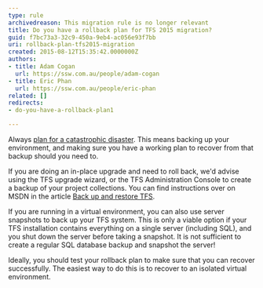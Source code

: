 ```yaml
---
type: rule
archivedreason: This migration rule is no longer relevant
title: Do you have a rollback plan for TFS 2015 migration?
guid: f7bc73a3-32c9-450a-9eb4-ac056e93f7bb
uri: rollback-plan-tfs2015-migration
created: 2015-08-12T15:35:42.0000000Z
authors:
- title: Adam Cogan
  url: https://ssw.com.au/people/adam-cogan
- title: Eric Phan
  url: https://ssw.com.au/people/eric-phan
related: []
redirects:
- do-you-have-a-rollback-plan1

---
```


Always [plan for a catastrophic disaster](/disaster-recovery-plan). This means backing up your environment, and making sure you have a working plan to recover from that backup should you need to.

<!--endintro-->

If you are doing an in-place upgrade and need to roll back, we'd advise using the TFS upgrade wizard, or the TFS Administration Console to create a backup of your project collections. You can find instructions over on MSDN in the article [Back up and restore TFS](https://msdn.microsoft.com/en-us/library/bb552295.aspx).

If you are running in a virtual environment, you can also use server snapshots to back up your TFS system. This is only a viable option if your TFS installation contains everything on a single server (including SQL), and you shut down the server before taking a snapshot. It is not sufficient to create a regular SQL database backup and snapshot the server!

Ideally, you should test your rollback plan to make sure that you can recover successfully. The easiest way to do this is to recover to an isolated virtual environment.
